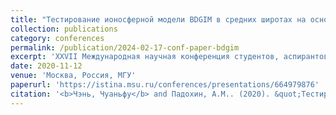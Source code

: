 ```yaml
---
title: "Тестирование ионосферной модели BDGIM в средних широтах на основе данных одиночного GNSS-приемника"
collection: publications
category: conferences
permalink: /publication/2024-02-17-conf-paper-bdgim
excerpt: 'XXVII Международная научная конференция студентов, аспирантов и молодых ученых "Ломоносов 2020"'
date: 2020-11-12
venue: 'Москва, Россия, МГУ'
paperurl: 'https://istina.msu.ru/conferences/presentations/664979876'
citation: '<b>Чэнь, Чуаньфу</b> and Падохин, А.М.. (2020). &quot;Тестирование ионосферной модели BDGIM в средних широтах на основе данных одиночного GNSS-приемника.&quot; <i>Москва, Россия, МГУ</i>. 2020.11.12'
---
```



